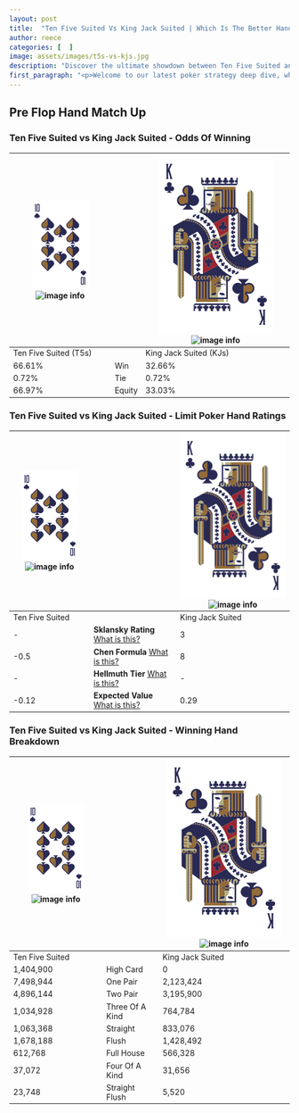 ```yaml
---
layout: post
title:  "Ten Five Suited Vs King Jack Suited | Which Is The Better Hand In Poker? A Complete Guide"
author: reece
categories: [  ]
image: assets/images/t5s-vs-kjs.jpg
description: "Discover the ultimate showdown between Ten Five Suited and King Jack Suited in poker! Uncover the odds, strategies, and scenarios where one hand triumphs over the other. Get ready to up your poker game with this thrilling analysis."
first_paragraph: "<p>Welcome to our latest poker strategy deep dive, where we're pitting two distinct hands against each other in a high-stakes showdown: Ten Five Suited vs King Jack Suited.</p><p>In the dynamic world of poker, every decision counts, and knowing which hand holds the upper hand is key to your success at the table.</p><p>In this article, we'll dissect these two hands, explore the scenarios where one dominates the other, and equip you with the knowledge to make strategic choices that can tip the odds in your favor.</p><p>Get ready to unravel the intriguing dynamics of these poker hands and elevate your game to new heights.</p>"
---
```




[comment]: # (sp0)

## Pre Flop Hand Match Up

<div class="table hand-ratings" markdown="1"> 



### Ten Five Suited vs King Jack Suited - Odds Of Winning


    
| ![image info](assets/images/hand1/T.png) ![image info](assets/images/hand1/5s.png) |  | ![image info](assets/images/hand2/K.png) ![image info](assets/images/hand2/Js.png) |
| -------- | -------- | -------- |
| Ten Five Suited (T5s) |  | King Jack Suited (KJs) |
| 66.61% | Win | 32.66% |
| 0.72% | Tie | 0.72% |
| 66.97% | Equity | 33.03% |




[comment]: # (sp1)



### Ten Five Suited vs King Jack Suited - Limit Poker Hand Ratings


    
| ![image info](assets/images/hand1/T.png) ![image info](assets/images/hand1/5s.png) |  | ![image info](assets/images/hand2/K.png) ![image info](assets/images/hand2/Js.png) |
| -------- | -------- | -------- |
| Ten Five Suited |  | King Jack Suited |
| - | **Sklansky Rating** [What is this?](/sklansky-rating-explained) | 3 |
| -0.5 | **Chen Formula** [What is this?](/chen-formula-explained) | 8 |
| - | **Hellmuth Tier** [What is this?](/Hellmuth-tier-explained) | - |
| -0.12 | **Expected Value** [What is this?](/expected-value-explained) | 0.29 |




[comment]: # (sp2)



### Ten Five Suited vs King Jack Suited - Winning Hand Breakdown


    
| ![image info](assets/images/hand1/T.png) ![image info](assets/images/hand1/5s.png) |  | ![image info](assets/images/hand2/K.png) ![image info](assets/images/hand2/Js.png) |
| -------- | -------- | -------- |
| Ten Five Suited |  | King Jack Suited |
| 1,404,900 | High Card | 0 |
| 7,498,944 | One Pair | 2,123,424 |
| 4,896,144 | Two Pair | 3,195,900 |
| 1,034,928 | Three Of A Kind | 764,784 |
| 1,063,368 | Straight | 833,076 |
| 1,678,188 | Flush | 1,428,492 |
| 612,768 | Full House | 566,328 |
| 37,072 | Four Of A Kind | 31,656 |
| 23,748 | Straight Flush | 5,520 |




[comment]: # (sp3)



</div>

[comment]: # (sp4)



[comment]: # (sp5)

